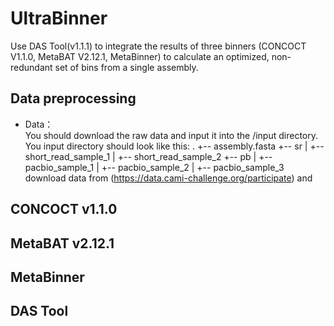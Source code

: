 # UltraBinner

Use DAS Tool(v1.1.1) to integrate the results of three binners (CONCOCT V1.1.0, MetaBAT V2.12.1, MetaBinner) to calculate an optimized, non-redundant set of bins from a single assembly. 

## Data preprocessing
* Data：<br>
You should download the raw data and input it into the /input directory. You input directory should look like this:
    .
+-- assembly.fasta
+-- sr
|   +-- short_read_sample_1
|   +-- short_read_sample_2
+-- pb
|   +-- pacbio_sample_1
|   +-- pacbio_sample_2
|   +-- pacbio_sample_3
download data from (https://data.cami-challenge.org/participate) and 
## CONCOCT v1.1.0

## MetaBAT v2.12.1

## MetaBinner

## DAS Tool
